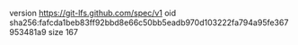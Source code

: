 version https://git-lfs.github.com/spec/v1
oid sha256:fafcda1beb83ff92bbd8e66c50bb5eadb970d103222fa794a95fe367953481a9
size 167
